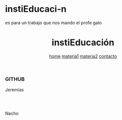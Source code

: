 # instiEducaci-n
es para un trabajo que nos mando el profe galo 
<!DOCTYPE html>
<html lang="en">
<head>
    <meta charset="UTF-8">
    <meta name="viewport" content="width=device-width, initial-scale=1.0">
    <title>Document</title>
    <link rel="stylesheet" href="syles.css">
</head>
<body>
    <main>
    <header>
        <h1>instiEducación</h1>
        <nav>
            <a href="index.html">home</a>
            <a href="materia1.html">materia1</a>
            <a href="materia2.html">materia2</a>
            <a href="">contacto</a>
        </nav>
    </header>   
</main>
    <footer>
    <div class="footer-container">
      <div class="footer-section">
        <h3>GITHUB</h3>
        <p>Jeremías</p>
      </div>
      <div class="footer-section">
<h3>&nbsp;</h3> <!-- espacio en blanco para mantener alineación -->
        <p>Nacho</p>
      </div>
    </div>
  </footer>

</body>
</html>
